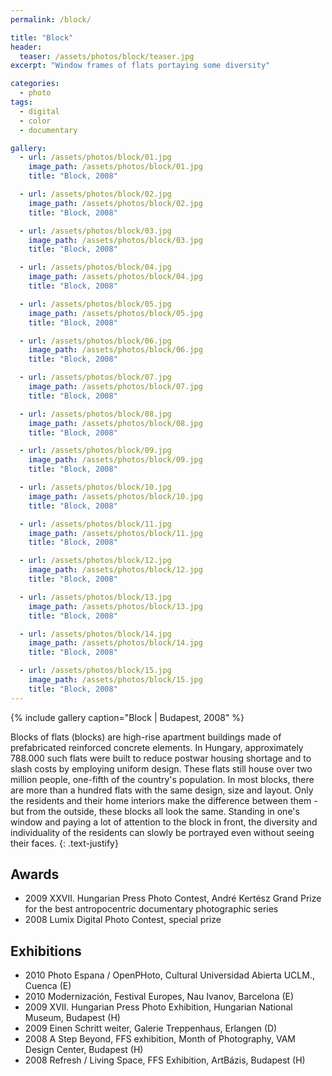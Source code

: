 ```yaml
---
permalink: /block/

title: "Block"
header:
  teaser: /assets/photos/block/teaser.jpg
excerpt: "Window frames of flats portaying some diversity"

categories:
  - photo
tags:
  - digital
  - color
  - documentary

gallery:
  - url: /assets/photos/block/01.jpg
    image_path: /assets/photos/block/01.jpg
    title: "Block, 2008"

  - url: /assets/photos/block/02.jpg
    image_path: /assets/photos/block/02.jpg
    title: "Block, 2008"

  - url: /assets/photos/block/03.jpg
    image_path: /assets/photos/block/03.jpg
    title: "Block, 2008"

  - url: /assets/photos/block/04.jpg
    image_path: /assets/photos/block/04.jpg
    title: "Block, 2008"

  - url: /assets/photos/block/05.jpg
    image_path: /assets/photos/block/05.jpg
    title: "Block, 2008"

  - url: /assets/photos/block/06.jpg
    image_path: /assets/photos/block/06.jpg
    title: "Block, 2008"

  - url: /assets/photos/block/07.jpg
    image_path: /assets/photos/block/07.jpg
    title: "Block, 2008"

  - url: /assets/photos/block/08.jpg
    image_path: /assets/photos/block/08.jpg
    title: "Block, 2008"

  - url: /assets/photos/block/09.jpg
    image_path: /assets/photos/block/09.jpg
    title: "Block, 2008"

  - url: /assets/photos/block/10.jpg
    image_path: /assets/photos/block/10.jpg
    title: "Block, 2008"

  - url: /assets/photos/block/11.jpg
    image_path: /assets/photos/block/11.jpg
    title: "Block, 2008"

  - url: /assets/photos/block/12.jpg
    image_path: /assets/photos/block/12.jpg
    title: "Block, 2008"

  - url: /assets/photos/block/13.jpg
    image_path: /assets/photos/block/13.jpg
    title: "Block, 2008"

  - url: /assets/photos/block/14.jpg
    image_path: /assets/photos/block/14.jpg
    title: "Block, 2008"

  - url: /assets/photos/block/15.jpg
    image_path: /assets/photos/block/15.jpg
    title: "Block, 2008"
---
```


{% include gallery caption="Block \| Budapest, 2008" %}

Blocks of flats (blocks) are high-rise apartment buildings made of
prefabricated reinforced concrete elements. In Hungary, approximately 788.000
such flats were built to reduce postwar housing shortage and to slash costs by
employing uniform design. These flats still house over two million people,
one-fifth of the country's population. In most blocks, there are more than a
hundred flats with the same design, size and layout. Only the residents and
their home interiors make the difference between them - but from the outside,
these blocks all look the same. Standing in one's window and paying a lot of
attention to the block in front, the diversity and individuality of the
residents can slowly be portrayed even without seeing their faces.
{: .text-justify}

## Awards

- 2009  XXVII. Hungarian Press Photo Contest, André Kertész Grand Prize for the
        best antropocentric documentary photographic series
- 2008  Lumix Digital Photo Contest, special prize

## Exhibitions

- 2010  Photo Espana / OpenPHoto, Cultural Universidad Abierta UCLM., Cuenca (E)
- 2010  Modernización, Festival Europes, Nau Ivanov, Barcelona (E)
- 2009  XVII. Hungarian Press Photo Exhibition, Hungarian National Museum, Budapest (H)
- 2009  Einen Schritt weiter, Galerie Treppenhaus, Erlangen (D)
- 2008  A Step Beyond, FFS exhibition, Month of Photography, VAM Design Center, Budapest (H)
- 2008  Refresh / Living Space, FFS Exhibition, ArtBázis, Budapest (H)
